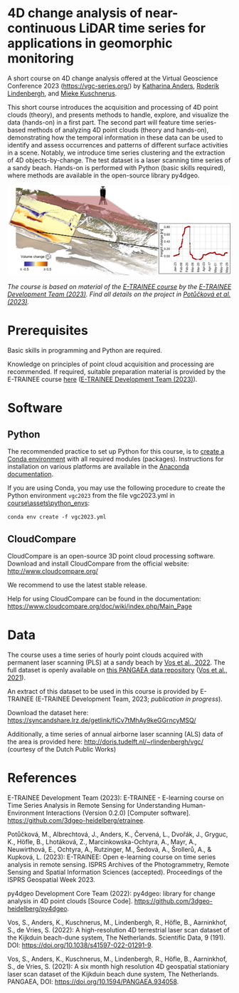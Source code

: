 # 4D change analysis of near-continuous LiDAR time series for applications in geomorphic monitoring

A short course on 4D change analysis offered at the Virtual Geoscience Conference 2023 (https://vgc-series.org/) by [Katharina Anders](https://www.professoren.tum.de/anders-katharina), [Roderik Lindenbergh](https://www.tudelft.nl/citg/over-faculteit/afdelingen/geoscience-remote-sensing/staff/scientific-staff/dr-rc-roderik-lindenbergh), and [Mieke Kuschnerus](https://www.tudelft.nl/citg/over-faculteit/afdelingen/geoscience-remote-sensing/staff/phd-students/m-mieke-kuschnerus).

This short course introduces the acquisition and processing of 4D point clouds (theory), and presents methods to handle, explore, and visualize the data (hands-on) in a first part. The second part will feature time series-based methods of analyzing 4D point clouds (theory and hands-on), demonstrating how the temporal information in these data can be used to identify and assess occurrences and patterns of different surface activities in a scene. Notably, we introduce time series clustering and the extraction of 4D objects-by-change. The test dataset is a laser scanning time series of a sandy beach. Hands-on is performed with Python (basic skills required), where methods are available in the open-source library py4dgeo.

![graphical_abstract](course/assets/img/VGC_ShortCourse_4DChangeAnalysis_Figure.png)

_The course is based on material of the [E-TRAINEE course](https://github.com/3dgeo-heidelberg/etrainee) by the [E-TRAINEE Development Team (2023)](#references). Find all details on the project in [Potůčková et al. (2023)](#references)._

# Prerequisites

Basic skills in programming and Python are required. 

Knowledge on principles of point cloud acquisition and processing are recommended. If required, suitable preparation material is provided by the E-TRAINEE course [here](https://3dgeo-heidelberg.github.io/etrainee/module3/01_pointcloud_principles/01_pointcloud_principles.html) ([E-TRAINEE Development Team (2023)](#references)).

# Software

## Python

The recommended practice to set up Python for this course, is to [create a Conda environment](https://docs.conda.io/projects/conda/en/4.6.0/_downloads/52a95608c49671267e40c689e0bc00ca/conda-cheatsheet.pdf) with all required modules (packages). Instructions for installation on various platforms are available in the [Anaconda documentation](https://docs.anaconda.com/anaconda/).

If you are using Conda, you may use the following procedure to create the Python environment `vgc2023` from the file vgc2023.yml in [course\assets\python_envs](https://github.com/tum-rsa/vgc2023-shortcourse-4d/tree/main/course/assets/python_envs):

```
conda env create -f vgc2023.yml
```

## CloudCompare

CloudCompare is an open-source 3D point cloud processing software. Download and install CloudCompare from the official website: http://www.cloudcompare.org/

We recommend to use the latest stable release.

Help for using CloudCompare can be found in the documentation: https://www.cloudcompare.org/doc/wiki/index.php/Main_Page


# Data

The course uses a time series of hourly point clouds acquired with permanent laser scanning (PLS) at a sandy beach by [Vos et al., 2022](#references). The full dataset is openly available on [this PANGAEA data repository](https://doi.org/10.1594/PANGAEA.934058) ([Vos et al., 2021](#references)).

An extract of this dataset to be used in this course is provided by E-TRAINEE (E-TRAINEE Development Team, 2023; _publication in progress_).

Download the dataset here: https://syncandshare.lrz.de/getlink/fiCv7tMhAy9keGGrncyMSQ/

Additionally, a time series of annual airborne laser scanning (ALS) data of the area is provided here: http://doris.tudelft.nl/~rlindenbergh/vgc/ (courtesy of the Dutch Public Works)

# References

E-TRAINEE Development Team (2023): E-TRAINEE - E-learning course on Time Series Analysis in Remote Sensing for Understanding Human-Environment Interactions (Version 0.2.0) [Computer software]. https://github.com/3dgeo-heidelberg/etrainee.

Potůčková, M., Albrechtová, J., Anders, K., Červená, L., Dvořák, J., Gryguc, K., Höfle, B., Lhotáková, Z., Marcinkowska-Ochtyra, A., Mayr, A., Neuwirthová, E., Ochtyra, A., Rutzinger, M., Šedová, A., Šrollerů, A., & Kupková, L. (2023): E-TRAINEE: Open e-learning course on time series analysis in remote sensing. ISPRS Archives of the Photogrammetry, Remote Sensing and Spatial Information Sciences (accepted). Proceedings of the ISPRS Geospatial Week 2023.

py4dgeo Development Core Team (2022): py4dgeo: library for change analysis in 4D point clouds [Source Code]. https://github.com/3dgeo-heidelberg/py4dgeo.

Vos, S., Anders, K., Kuschnerus, M., Lindenbergh, R., Höfle, B., Aarninkhof, S., de Vries, S. (2022): A high-resolution 4D terrestrial laser scan dataset of the Kijkduin beach-dune system, The Netherlands. Scientific Data, 9 (191). DOI: https://doi.org/10.1038/s41597-022-01291-9.

Vos, S., Anders, K., Kuschnerus, M., Lindenbergh, R., Höfle, B., Aarninkhof, S., de Vries, S. (2021): A six month high resolution 4D geospatial stationiary laser scan dataset of the Kijkduin beach dune system, The Netherlands. PANGAEA, DOI: https://doi.org/10.1594/PANGAEA.934058.

